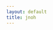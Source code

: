 ```yaml
---
layout: default
title: jnoh
---
```


<!-- **Software Engineer at Stealth** _2024&nbsp;-&nbsp;_
something with AI

**Owner at ShipScout** _2023&nbsp;-&nbsp;_
[shipscout.app](https://www.shipscout.app)

**Staff Software Engineer at Patreon** _2019 - 2024_
[patreon.com](https://www.patreon.com)

**Cofounder at Caret Labs** _2014 - 2018_
a software studio that built apps to connect people in novel ways

**Cofounder at Hollerback** _2013 - 2014_
an app to chat with friends though short video messages

**Cofounder at Spinlister** _2011 - 2013_
[spinlister.com](https://spinlister.com)
a service to rent bicycles from locals -->
